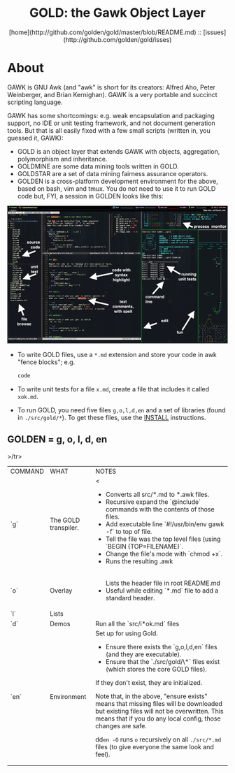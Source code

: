 <a name=top>
<h1 align=center>GOLD: the Gawk Object Layer</h1>
<p  align=center>
[home](http://github.com/golden/gold/master/blob/README.md) :: 
[issues](http://github.com/golden/gold/isses) 
</p>

# About
GAWK is  GNU Awk (and "awk" is short for its creators: Alfred Aho, Peter Weinberger, and Brian Kernighan).
GAWK is a very portable and succinct scripting language. 

GAWK has some shortcomings: e.g. weak encapsulation and packaging support, no IDE or unit testing framework,
    and not document generation tools. 
But that is all easily fixed with a few small scripts (written in, you guessed it, GAWK):

- GOLD is an object layer that extends GAWK with objects, aggregation, polymorphism and inheritance. 
- GOLDMINE are some data mining tools written in GOLD.
- GOLDSTAR are a set of data mining fairness assurance operators. 
- GOLDEN is a cross-platform development environment for the above,  based on bash, vim and tmux. 
  You do not need to use it to run GOLD code but, FYI,
  a session in GOLDEN looks like this:

<p align=center><a href="https://github.com/golden/dev/blob/master/etc/img/screen.png"><img src="https://github.com/golden/dev/blob/master/etc/img/screen.png" width=900></a></p>



- To write GOLD files, use a `*.md` extension
and store your code in  awk "fence blocks"; e.g.

    ```awk
    code
    ```

- To write unit tests for a file `x.md`, create a file that includes it called
`xok.md`.
- To run GOLD, you need five files 
  `g,o,l,d,en` 
and a set of libraries (found in `./src/gold/*`).  To get these files, use the [INSTALL](INSTALL.md) instructions.


## GOLDEN = g, o, l, d, en

<table>
<tr><td>COMMAND </td><td>WHAT</td><td> NOTES</tr>
<tr><td>`g`  </td><td> The GOLD transpiler.</td><td><<ul> <li>Converts all src/*.md to *.awk files.<li> Recursive expand the `@include` commands with the contents of those files.<li> Add executable line `#!/usr/bin/env gawk -f` to top of file.<li> Tell the file was the top level files (using `BEGIN {TOP=FILENAME}`.<li>Change the  file's mode with `chmod +x`.<li> Runs the resulting
.awk</ul></tr>
<tr><td>`o`  </td><td> Overlay</td><td><ul> Lists the header file in root README.md<li> Useful while editing `*.md` file to  add a standard header.</ul></td></tr>
<tr><td> `l` </td><td> Lists</td><td><List the markdown headers in this file. Useful while editing `*.md` file to  add a table of contents. </td></tr>
<tr><td> `d` </td><td> Demos </td><td> Run all the `src/i*ok.md` files</td></tr>
<tr><td> `en`  </td><td>Environment</td><td>  Set up for using Gold. <ul><li> Ensure there  exists the `g,o,l,d,en` files (and they are executable).<li> Ensure that the `./src/gold/\*` files exist (which stores the core GOLD files).</ul>If they don't exist, they are initialized. <p> 

Note that, in the above, "ensure exists" means that missing files
will be downloaded but existing files will not be overwritten. This means that
if you do any local config, those changes are safe.


dd`en -O`  runs `o` recursively on all `./src/*.md` files (to give everyone the same look and feel).</td>>/tr>
